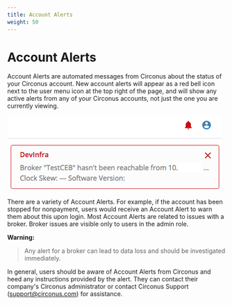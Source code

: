 ```yaml
---
title: Account Alerts
weight: 50
---
```


# Account Alerts

Account Alerts are automated messages from Circonus about the status of your Circonus account. New account alerts will appear as a red bell icon next to the user menu icon at the top right of the page, and will show any active alerts from any of your Circonus accounts, not just the one you are currently viewing.

![Image: 'account_alerts3.png'](../img/account_alerts3.png)

There are a variety of Account Alerts. For example, if the account has been stopped for nonpayment, users would receive an Account Alert to warn them about this upon login. Most Account Alerts are related to issues with a broker. Broker issues are visible only to users in the admin role.

**Warning:**

> Any alert for a broker can lead to data loss and should be investigated immediately.

In general, users should be aware of Account Alerts from Circonus and heed any instructions provided by the alert. They can contact their company's Circonus administrator or contact Circonus Support (support@circonus.com) for assistance.

